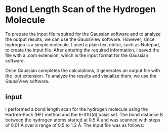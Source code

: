 # Bond Length Scan of the Hydrogen Molecule

To prepare the input file required for the Gaussian software and to analyze the output results, we can use the GaussView software. However, since hydrogen is a simple molecule, I used a plain text editor, such as Notepad, to create the input file. After entering the required information, I saved the file with a .com extension, which is the input format for the Gaussian software.

Once Gaussian completes the calculations, it generates an output file with the .out extension. To analyze the results and visualize them, we use the GaussView software.
## input
I performed a bond length scan for the hydrogen molecule using the Hartree-Fock (HF) method and the 6-31G(d) basis set. The bond distance B between the hydrogen atoms started at 0.5 Å and was scanned with steps of 0.01 Å over a range of 0.5 to 1.2 Å. The input file was as follows:

